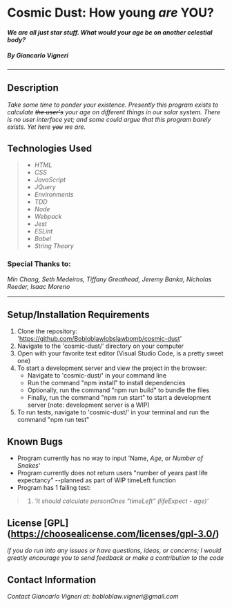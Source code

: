 # Cosmic Dust: How young _are_ YOU?
#### _We are all just star stuff. What would your age be on another celestial body?_
##### By _**Giancarlo Vigneri**_
___

## Description
 _Take some time to ponder your existence. Presently this program exists to calculate ~~the user's~~ your age on different things in our solar system. There is no user interface yet; and some could argue that this program barely exists. Yet here ~~you~~ we are._

## Technologies Used
>* _HTML_
>* _CSS_
>* _JavaScript_
>* _JQuery_
>* _Environments_
>* _TDD_
>* _Node_
>* _Webpack_
>* _Jest_
>* _ESLint_
>* _Babel_
>* _String Theory_

### Special Thanks to:
_Min Chang, Seth Medeiros, Tiffany Greathead, Jeremy Banka, Nicholas Reeder, Isaac Moreno_ 
___
## Setup/Installation Requirements
1) Clone the repository: 'https://github.com/Bobloblawlobslawbomb/cosmic-dust'
2) Navigate to the 'cosmic-dust/' directory on your computer
3) Open with your favorite text editor (Visual Studio Code, is a pretty sweet one)
4) To start a development server and view the project in the browser:
    * Navigate to 'cosmic-dust/' in your command line
    * Run the command "npm install" to install dependencies
    * Optionally, run the command "npm run build" to bundle the files
    * Finally, run the command "npm run start" to start a development server
      (note: development server is a WIP)
5) To run tests, navigate to 'cosmic-dust/' in your terminal and run the command "npm run test"

## Known Bugs
* Program currently has no way to input 'Name, _Age_, or _Number of Snakes_'
* Program currently does not return users "number of years past life expectancy"
  --planned as part of WIP timeLeft function
* Program has 1 failing test:
>1) _'it should calculate personOnes "timeLeft" (lifeExpect - age)'_

## License [GPL] (https://choosealicense.com/licenses/gpl-3.0/)
_if you do run into any issues or have questions, ideas, or concerns; I would greatly encourage you to send feedback or make a contribution to the code_

## Contact Information
_Contact Giancarlo Vigneri at: bobloblaw.vigneri@gmail.com_